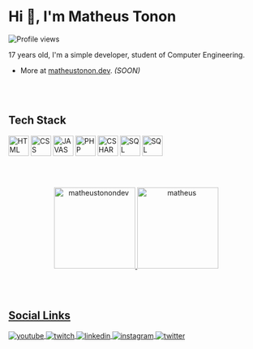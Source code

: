 
<h1 align="left">Hi 👋, I'm Matheus Tonon</h1>
<p align="left"> <img src="https://komarev.com/ghpvc/?username=distromatheus&color=blue" alt="Profile views" /> </p>

17 years old, I'm a simple developer, student of Computer Engineering.

- More at [matheustonon.dev](matheustonon.dev). *(SOON)*

<br><br>

## Tech Stack

<div style="display: inline-block;">
    <img align="center" alt="HTML" width="40" src="https://cdn.jsdelivr.net/gh/devicons/devicon/icons/html5/html5-original.svg">
    <img align="center" alt="CSS" width="40" src="https://cdn.jsdelivr.net/gh/devicons/devicon/icons/css3/css3-original.svg">
    <img align="center" alt="JAVASCRIPT" width="40" src="https://cdn.jsdelivr.net/gh/devicons/devicon/icons/javascript/javascript-original.svg">
    <img align="center" alt="PHP" width="40" src="https://cdn.jsdelivr.net/gh/devicons/devicon/icons/php/php-plain.svg">
    <img align="center" alt="CSHARP" width="40" src="https://cdn.jsdelivr.net/gh/devicons/devicon/icons/csharp/csharp-original.svg">
    <img align="center" alt="SQL" width="40" src="https://cdn.jsdelivr.net/gh/devicons/devicon/icons/mysql/mysql-original.svg">
    <img align="center" alt="SQL" width="40" src="https://cdn.jsdelivr.net/gh/devicons/devicon/icons/mongodb/mongodb-original.svg" />
</div>

<br><br>

<div align="center">
  <a href="https://github.com/matheustonondev">
    <p align"center"><img height="160em" src="https://github-readme-stats.vercel.app/api?username=matheustonondev&theme=algolia&show_icons=true&locale=en" alt="matheustonondev"/>
      <img height="160em" src="https://github-readme-stats.vercel.app/api/top-langs/?username=matheustonondev&layout=compact&langs_count=7&theme=algolia" alt="matheus"/>
    </p>
</div>

<br><br>

## Social Links

<p align="left">
<a href="https://www.youtube.com/@mathxustonon/" target="_blank">
  <img align="center" src="https://img.shields.io/badge/-Matheus Tonon-05122A?style=flat&logo=youtube" alt="youtube"/>
</a>
<a href="https://twitch.tv/mathxustonon" target="_blank">
  <img align="center" src="https://img.shields.io/badge/-mathxustonon-05122A?style=flat&logo=twitch" alt="twitch"/>  
</a>
<a href="https://www.linkedin.com/in/mathxustonon/" target="_blank">
  <img align="center" src="https://img.shields.io/badge/-mathxustonon-05122A?style=flat&logo=linkedin" alt="linkedin"/>
</a>
<a href="https://instagram.com/mathxustonon" target="_blank">
 <img align="center" src="https://img.shields.io/badge/-mathxustonon-05122A?style=flat&logo=instagram" alt="instagram"/>
</a>
<a href="https://twitter.com/mathxustonon" target="_blank">
 <img align="center" src="https://img.shields.io/badge/-mathxustonon-05122A?style=flat&logo=twitter" alt="twitter"/>
</a>
</p>
